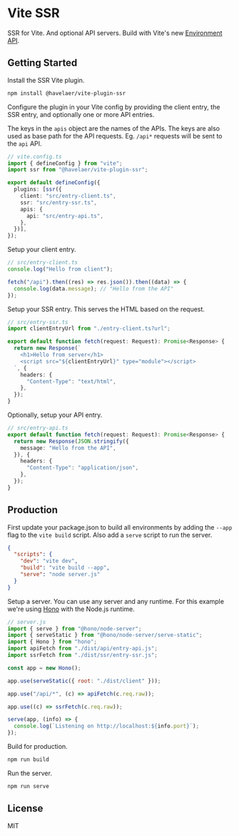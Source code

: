 # Vite SSR

SSR for Vite. And optional API servers. Build with Vite's new [Environment API](https://vite.dev/guide/api-environment.html).

## Getting Started

Install the SSR Vite plugin.

```bash
npm install @havelaer/vite-plugin-ssr
```

Configure the plugin in your Vite config by providing the client entry, the SSR entry, and optionally one or more API entries.

The keys in the `apis` object are the names of the APIs. The keys are also used as base path for the API requests. Eg. `/api*` requests will be sent to the `api` API.

```ts
// vite.config.ts
import { defineConfig } from "vite";
import ssr from "@havelaer/vite-plugin-ssr";

export default defineConfig({
  plugins: [ssr({
    client: "src/entry-client.ts",
    ssr: "src/entry-ssr.ts",
    apis: {
      api: "src/entry-api.ts",
    },
  })],
});
```

Setup your client entry.

```ts
// src/entry-client.ts
console.log("Hello from client");

fetch("/api").then((res) => res.json()).then((data) => {
  console.log(data.message); // "Hello from the API"
});
```

Setup your SSR entry. This serves the HTML based on the request.

```ts
// src/entry-ssr.ts
import clientEntryUrl from "./entry-client.ts?url";

export default function fetch(request: Request): Promise<Response> {
  return new Response(`
    <h1>Hello from server</h1>
    <script src="${clientEntryUrl}" type="module"></script>
  `, {
    headers: {
      "Content-Type": "text/html",
    },
  });
}
```

Optionally, setup your API entry.

```ts
// src/entry-api.ts
export default function fetch(request: Request): Promise<Response> {
  return new Response(JSON.stringify({
    message: "Hello from the API",
  }), {
    headers: {
      "Content-Type": "application/json",
    },
  });
}
```

## Production

First update your package.json to build all environments by adding the `--app` flag to the `vite build` script.
Also add a `serve` script to run the server. 

```json
{
  "scripts": {
    "dev": "vite dev",
    "build": "vite build --app",
    "serve": "node server.js"
  }
}
```

Setup a server. You can use any server and any runtime. For this example we're using [Hono](https://hono.dev) with the Node.js runtime.

```js
// server.js
import { serve } from "@hono/node-server";
import { serveStatic } from "@hono/node-server/serve-static";
import { Hono } from "hono";
import apiFetch from "./dist/api/entry-api.js";
import ssrFetch from "./dist/ssr/entry-ssr.js";

const app = new Hono();

app.use(serveStatic({ root: "./dist/client" }));

app.use("/api/*", (c) => apiFetch(c.req.raw));

app.use((c) => ssrFetch(c.req.raw));

serve(app, (info) => {
  console.log(`Listening on http://localhost:${info.port}`);
});
```

Build for production.

```bash
npm run build
```

Run the server.

```bash
npm run serve
```

## License

MIT